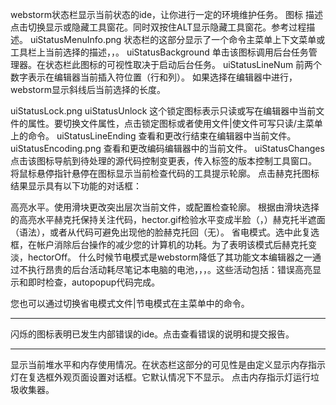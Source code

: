 webstorm状态栏显示当前状态的ide，让你进行一定的环境维护任务。
图标	描述
	点击切换显示或隐藏工具窗花。同时双按住ALT显示隐藏工具窗花。参考过程描述。
 uiStatusMenuInfo.png	状态栏的这部分显示了一个命令主菜单上下文菜单或工具栏上当前选择的描述，，。
 uiStatusBackground	单击该图标调用后台任务管理器。在状态栏此图标的可视性取决于启动后台任务。
 uiStatusLineNum
前两个数字表示在编辑器当前插入符位置（行和列）。
如果选择在编辑器中进行，webstorm显示斜线后当前选择的长度。

 uiStatusLock.png  uiStatusUnlock	这个锁定图标表示只读或写在编辑器中当前文件的属性。要切换文件属性，点击锁定图标或者使用文件|使文件可写只读/主菜单上的命令。
 uiStatusLineEnding	查看和更改行结束在编辑器中当前文件。
 uiStatusEncoding.png	查看和更改编码编辑器中的当前文件。
 uiStatusChanges	点击该图标导航到待处理的源代码控制变更表，传入标签的版本控制工具窗口。
 将鼠标悬停指针悬停在图标显示当前检查代码的工具提示轮廓。
点击赫克托图标结果显示具有以下功能的对话框：

高亮水平。使用滑块更改突出层次当前文件，或配置检查轮廓。
根据由滑块选择的高亮水平赫克托保持关注代码，hector.gif检验水平变成半脸（，）赫克托半遮面（语法），或者从代码可避免出现他的脸赫克托回（无）。
省电模式。选中此复选框，在帐户消除后台操作的减少您的计算机的功耗。为了表明该模式后赫克托变淡，hectorOff。
什么时候节电模式是webstorm降低了其功能文本编辑器之一通过不执行昂贵的后台活动耗尽笔记本电脑的电池，，，。这些活动包括：错误高亮显示和即时检查，autopopup代码完成。

您也可以通过切换省电模式文件|节电模式在主菜单中的命令。

* * * * *
闪烁的图标表明已发生内部错误的ide。点击查看错误的说明和提交报告。

* * * * *
显示当前堆水平和内存使用情况。在状态栏这部分的可见性是由定义显示内存指示灯在复选框外观页面设置对话框。它默认情况下不显示。
点击内存指示灯运行垃圾收集器。